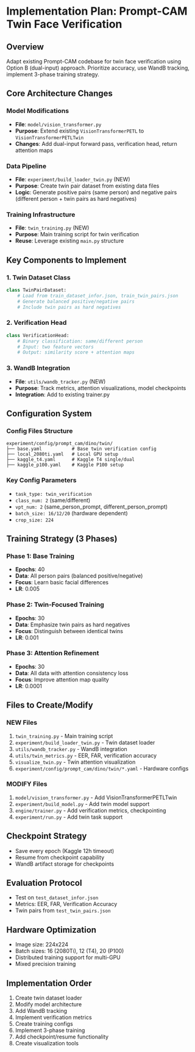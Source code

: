 # Implementation Plan: Prompt-CAM Twin Face Verification

## Overview
Adapt existing Prompt-CAM codebase for twin face verification using Option B (dual-input) approach. Prioritize accuracy, use WandB tracking, implement 3-phase training strategy.

## Core Architecture Changes

### Model Modifications
- **File**: `model/vision_transformer.py`
- **Purpose**: Extend existing `VisionTransformerPETL` to `VisionTransformerPETLTwin`
- **Changes**: Add dual-input forward pass, verification head, return attention maps

### Data Pipeline
- **File**: `experiment/build_loader_twin.py` (NEW)
- **Purpose**: Create twin pair dataset from existing data files
- **Logic**: Generate positive pairs (same person) and negative pairs (different person + twin pairs as hard negatives)

### Training Infrastructure
- **File**: `twin_training.py` (NEW)
- **Purpose**: Main training script for twin verification
- **Reuse**: Leverage existing `main.py` structure

## Key Components to Implement

### 1. Twin Dataset Class
```python
class TwinPairDataset:
    # Load from train_dataset_infor.json, train_twin_pairs.json
    # Generate balanced positive/negative pairs
    # Include twin pairs as hard negatives
```

### 2. Verification Head
```python
class VerificationHead:
    # Binary classification: same/different person
    # Input: two feature vectors
    # Output: similarity score + attention maps
```

### 3. WandB Integration
- **File**: `utils/wandb_tracker.py` (NEW)
- **Purpose**: Track metrics, attention visualizations, model checkpoints
- **Integration**: Add to existing trainer.py

## Configuration System

### Config Files Structure
```
experiment/config/prompt_cam/dino/twin/
├── base.yaml           # Base twin verification config
├── local_2080ti.yaml   # Local GPU setup
├── kaggle_t4.yaml      # Kaggle T4 single/dual
├── kaggle_p100.yaml    # Kaggle P100 setup
```

### Key Config Parameters
- `task_type: twin_verification`
- `class_num: 2` (same/different)
- `vpt_num: 2` (same_person_prompt, different_person_prompt)
- `batch_size: 16/12/20` (hardware dependent)
- `crop_size: 224`

## Training Strategy (3 Phases)

### Phase 1: Base Training
- **Epochs**: 40
- **Data**: All person pairs (balanced positive/negative)
- **Focus**: Learn basic facial differences
- **LR**: 0.005

### Phase 2: Twin-Focused Training
- **Epochs**: 30
- **Data**: Emphasize twin pairs as hard negatives
- **Focus**: Distinguish between identical twins
- **LR**: 0.001

### Phase 3: Attention Refinement
- **Epochs**: 30
- **Data**: All data with attention consistency loss
- **Focus**: Improve attention map quality
- **LR**: 0.0001

## Files to Create/Modify

### NEW Files
1. `twin_training.py` - Main training script
2. `experiment/build_loader_twin.py` - Twin dataset loader
3. `utils/wandb_tracker.py` - WandB integration
4. `utils/twin_metrics.py` - EER, FAR, verification accuracy
5. `visualize_twin.py` - Twin attention visualization
6. `experiment/config/prompt_cam/dino/twin/*.yaml` - Hardware configs

### MODIFY Files
1. `model/vision_transformer.py` - Add VisionTransformerPETLTwin
2. `experiment/build_model.py` - Add twin model support
3. `engine/trainer.py` - Add verification metrics, checkpointing
4. `experiment/run.py` - Add twin task support

## Checkpoint Strategy
- Save every epoch (Kaggle 12h timeout)
- Resume from checkpoint capability
- WandB artifact storage for checkpoints

## Evaluation Protocol
- Test on `test_dataset_infor.json`
- Metrics: EER, FAR, Verification Accuracy
- Twin pairs from `test_twin_pairs.json`

## Hardware Optimization
- Image size: 224x224
- Batch sizes: 16 (2080Ti), 12 (T4), 20 (P100)
- Distributed training support for multi-GPU
- Mixed precision training

## Implementation Order
1. Create twin dataset loader
2. Modify model architecture
3. Add WandB tracking
4. Implement verification metrics
5. Create training configs
6. Implement 3-phase training
7. Add checkpoint/resume functionality
8. Create visualization tools 